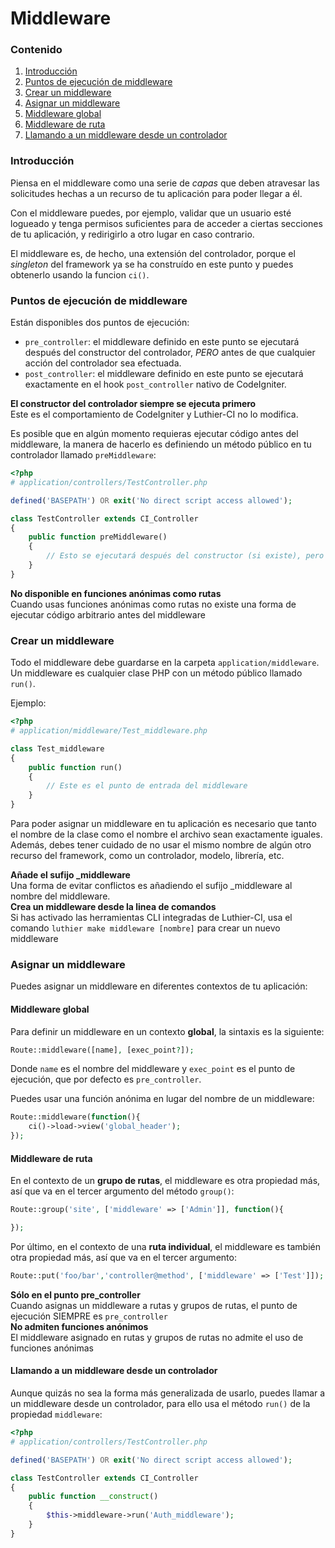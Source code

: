 [//]: # ([author] Anderson Salas)
[//]: # ([meta_description] Explora el concepto de Middleware que Luthier-CI introduce en tus aplicaciones de CodeIgniter y aprende a utilizarlo con ejemplos prácticos)

# Middleware

### Contenido

1. [Introducción](#introduction)
2. [Puntos de ejecución de middleware](#middleware-execution-points)
3. [Crear un middleware](#create-a-middleware)
4. [Asignar un middleware](#assign-a-middleware)
  1. [Middleware global](#global-middleware)
  2. [Middleware de ruta](#route-middleware)
  3. [Llamando a un middleware desde un controlador](#calling-a-middleware-from-a-controller)

### <a name="introduction"></a> Introducción

Piensa en el middleware como una serie de _capas_ que deben atravesar las solicitudes hechas a un recurso de tu aplicación para poder llegar a él.

Con el middleware puedes, por ejemplo, validar que un usuario esté logueado y tenga permisos suficientes para de acceder a ciertas secciones de tu aplicación, y redirigirlo a otro lugar en caso contrario.

El middleware es, de hecho, una extensión del controlador, porque el _singleton_ del framework ya se ha construído en este punto y puedes obtenerlo usando la funcion `ci()`.

### <a name="middleware-execution-points"></a> Puntos de ejecución de middleware

Están disponibles dos puntos de ejecución:

* `pre_controller`: el middleware definido en este punto se ejecutará después del constructor del controlador, _PERO_ antes de que cualquier acción del controlador sea efectuada.
* `post_controller`: el middleware definido en este punto se ejecutará exactamente en el hook `post_controller` nativo de CodeIgniter.

<div class="alert alert-warning">
    <i class="fa fa-warning" aria-hidden="true"></i>
    <strong>El constructor del controlador siempre se ejecuta primero</strong>
    <br />
    Este es el comportamiento de CodeIgniter y Luthier-CI no lo modifica.
</div>

Es posible que en algún momento requieras ejecutar código antes del middleware, la manera de hacerlo es definiendo un método público en tu controlador llamado `preMiddleware`:

```php
<?php
# application/controllers/TestController.php

defined('BASEPATH') OR exit('No direct script access allowed');

class TestController extends CI_Controller
{
    public function preMiddleware()
    {
        // Esto se ejecutará después del constructor (si existe), pero antes del middleware
    }
}
```

<div class="alert alert-warning">
    <i class="fa fa-warning" aria-hidden="true"></i>
    <strong>No disponible en funciones anónimas como rutas</strong>
    <br />
    Cuando usas funciones anónimas como rutas no existe una forma de ejecutar código arbitrario antes del middleware
</div>

### <a name="create-a-middleware"></a> Crear un middleware

Todo el middleware debe guardarse en la carpeta `application/middleware`. Un middleware es cualquier clase PHP con un método público llamado `run()`.

Ejemplo:

```php
<?php
# application/middleware/Test_middleware.php

class Test_middleware
{
    public function run()
    {
        // Este es el punto de entrada del middleware
    }
}
```

Para poder asignar un middleware en tu aplicación es necesario que tanto el nombre de la clase como el nombre el archivo sean exactamente iguales. Además, debes tener cuidado de no usar el mismo nombre de algún otro recurso del framework, como un controlador, modelo, librería, etc.

<div class="alert alert-success">
    <i class="fa fa-check" aria-hidden="true"></i>
    <strong>Añade el sufijo _middleware</strong>
    <br />
    Una forma de evitar conflictos es añadiendo el sufijo _middleware al nombre del middleware.
</div>

<div class="alert alert-success">
    <i class="fa fa-check" aria-hidden="true"></i>
    <strong>Crea un middleware desde la linea de comandos</strong>
    <br />
    Si has activado las herramientas CLI integradas de Luthier-CI, usa el comando <code>luthier make middleware [nombre]</code> para crear un nuevo middleware
</div>

### <a name="assign-a-middleware"></a> Asignar un middleware

Puedes asignar un middleware en diferentes contextos de tu aplicación:

#### <a name="global-middleware"></a> Middleware global

Para definir un middleware en un contexto **global**, la sintaxis es la siguiente:

```php
Route::middleware([name], [exec_point?]);
```

Donde `name` es el nombre del middleware y `exec_point` es el punto de ejecución, que por defecto es `pre_controller`.

Puedes usar una función anónima en lugar del nombre de un middleware:

```php
Route::middleware(function(){
    ci()->load->view('global_header');
});
```

#### <a name="route-middleware"></a> Middleware de ruta

En el contexto de un **grupo de rutas**, el middleware es otra propiedad más, así que va en el tercer argumento del método `group()`:

```php
Route::group('site', ['middleware' => ['Admin']], function(){

});
```

Por último, en el contexto de una **ruta individual**, el middleware es también otra propiedad más, así que va en el tercer argumento:

```php
Route::put('foo/bar','controller@method', ['middleware' => ['Test']]);
```

<div class="alert alert-warning">
    <i class="fa fa-warning" aria-hidden="true"></i>
    <strong>Sólo en el punto pre_controller</strong>
    <br />
    Cuando asignas un middleware a rutas y grupos de rutas, el punto de ejecución SIEMPRE es <code>pre_controller</code>
</div>

<div class="alert alert-warning">
    <i class="fa fa-warning" aria-hidden="true"></i>
    <strong>No admiten funciones anónimos</strong>
    <br />
    El middleware asignado en rutas y grupos de rutas no admite el uso de funciones anónimas
</div>

#### <a name="calling-a-middleware-from-a-controller"></a> Llamando a un middleware desde un controlador

Aunque quizás no sea la forma más generalizada de usarlo, puedes llamar a un middleware desde un controlador, para ello usa el método `run()` de la propiedad `middleware`:

```php
<?php
# application/controllers/TestController.php

defined('BASEPATH') OR exit('No direct script access allowed');

class TestController extends CI_Controller
{
    public function __construct()
    {
        $this->middleware->run('Auth_middleware');
    }
}
```